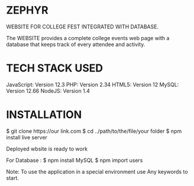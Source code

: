 # ZEPHYR
WEBSITE FOR COLLEGE FEST INTEGRATED WITH DATABASE. 

The WEBSITE provides a complete college events web page with a database that keeps track of every attendee and activity.
# TECH STACK USED 

JavaScript: Version 12.3
PHP: Version 2.34
HTML5: Version 12
MySQL: Version 12.66
NodeJS: Version 1.4

# INSTALLATION 

$ git clone https://our link.com
$ cd ../path/to/the/file/your folder
$ npm install live server


Deployed wbsite is ready to work 

For Database :
$ npm install MySQL
$ npm import users

Note: To use the application in a special environment use Any keywords to start.
